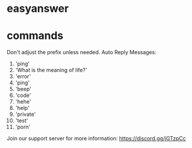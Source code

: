 # easyanswer
# commands
Don't adjust the prefix unless needed.
Auto Reply Messages:
1. 'ping'
2. 'What is the meaning of life?'
3. 'error'
4. 'ping'
5. 'beep'
6. 'code'
7. 'hehe'
8. 'help'
9. 'private'
10. 'test'
11. 'porn'

Join our support server for more information: https://discord.gg/jGTzpCc
